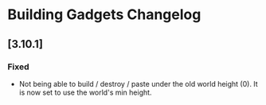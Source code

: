 # Building Gadgets Changelog

## [3.10.1]

### Fixed

- Not being able to build / destroy / paste under the old world height (0). It is now set to use the world's min height. 
